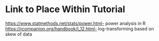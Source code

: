 # Link to Place Within Tutorial
https://www.statmethods.net/stats/power.html- power analysis in R <br/>
https://rcompanion.org/handbook/I_12.html- log-transforming based on skew of data <br/>